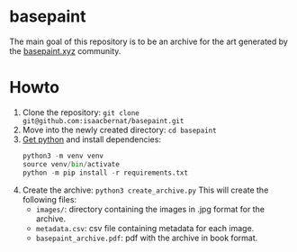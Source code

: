# basepaint
The main goal of this repository is to be an archive for the art generated by the [basepaint.xyz](https://basepaint.xyz/) community.

# Howto
1. Clone the repository: `git clone git@github.com:isaacbernat/basepaint.git`
2. Move into the newly created directory: `cd basepaint`
3. [Get python](https://www.python.org/downloads/) and install dependencies:
    ```python
    python3 -m venv venv
    source venv/bin/activate
    python -m pip install -r requirements.txt
    ```
4. Create the archive: `python3 create_archive.py`
    This will create the following files:
    - `images/`: directory containing the images in .jpg format for the archive.
    - `metadata.csv`: csv file containing metadata for each image.
    - `basepaint_archive.pdf`: pdf with the archive in book format.
